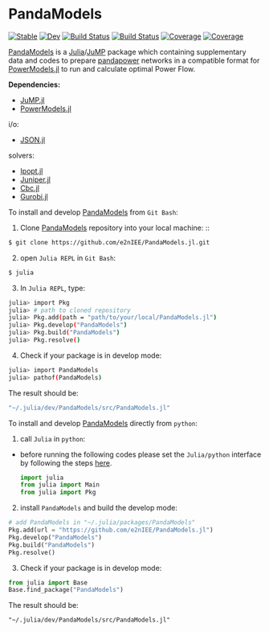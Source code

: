 # PandaModels

[![Stable](https://img.shields.io/badge/docs-stable-blue.svg)](https://e2nIEE.github.io/PandaModels.jl/stable)
[![Dev](https://img.shields.io/badge/docs-dev-blue.svg)](https://e2nIEE.github.io/PandaModels.jl/dev)
[![Build Status](https://travis-ci.com/e2nIEE/PandaModels.jl.svg?branch=master)](https://travis-ci.com/e2nIEE/PandaModels.jl)
[![Build Status](https://ci.appveyor.com/api/projects/status/github/e2nIEE/PandaModels.jl?svg=true)](https://ci.appveyor.com/project/e2nIEE/PandaModels-jl)
[![Coverage](https://codecov.io/gh/e2nIEE/PandaModels.jl/branch/master/graph/badge.svg)](https://codecov.io/gh/e2nIEE/PandaModels.jl)
[![Coverage](https://coveralls.io/repos/github/e2nIEE/PandaModels.jl/badge.svg?branch=master)](https://coveralls.io/github/e2nIEE/PandaModels.jl?branch=master)


[PandaModels](https://github.com/e2nIEE/PandaModels.jl) is a [Julia](https://julialang.org/)/[JuMP](https://github.com/JuliaOpt/JuMP.jl) package which containing supplementary data and codes to prepare [pandapower](https://github.com/e2nIEE/pandapower) networks in a compatible format for [PowerModels.jl](https://github.com/lanl-ansi/PowerModels.jl) to run and calculate optimal Power Flow.

**Dependencies:**

* [JuMP.jl](https://github.com/JuliaOpt/JuMP.jl)
* [PowerModels.jl](https://github.com/lanl-ansi/PowerModels.jl)

i/o:

  * [JSON.jl](https://github.com/JuliaIO/JSON.jl)

solvers:

 * [Ipopt.jl](https://github.com/jump-dev/Ipopt.jl)
 * [Juniper.jl](https://github.com/lanl-ansi/Juniper.jl)
 * [Cbc.jl](https://github.com/jump-dev/Cbc.jl)
 * [Gurobi.jl](https://github.com/jump-dev/Gurobi.jl)


To install and develop [PandaModels](https://github.com/e2nIEE/PandaModels.jl) from `Git Bash`:

1. Clone [PandaModels](https://github.com/e2nIEE/PandaModels.jl) repository into your local machine: ::

```bash
$ git clone https://github.com/e2nIEE/PandaModels.jl.git
```

2. open `Julia REPL` in `Git Bash`:

```bash
$ julia
```

3. In `Julia REPL`, type:

```bash
julia> import Pkg
julia> # path to cloned repository
julia> Pkg.add(path = "path/to/your/local/PandaModels.jl") 
julia> Pkg.develop("PandaModels")
julia> Pkg.build("PandaModels")
julia> Pkg.resolve()
```

4. Check if your package is in develop mode:
```bash
julia> import PandaModels
julia> pathof(PandaModels)
```
   The result should be:
   
```julia
"~/.julia/dev/PandaModels/src/PandaModels.jl"
```


To install and develop [PandaModels](https://github.com/e2nIEE/PandaModels.jl) directly from `python`:

1. call `Julia` in `python`:

* before running the following codes please set the `Julia/python` interface by following the steps [here](https://syl1.gitbook.io/julia-language-a-concise-tutorial/language-core/interfacing-julia-with-other-languages).
  
  ```python
  import julia
  from julia import Main 
  from julia import Pkg
  ```

2. install `PandaModels` and build the develop mode:

  ```python
  # add PandaModels in "~/.julia/packages/PandaModels"
  Pkg.add(url = "https://github.com/e2nIEE/PandaModels.jl") 
  Pkg.develop("PandaModels")
  Pkg.build("PandaModels")
  Pkg.resolve()
  ``` 



3. Check if your package is in develop mode:
  ```python
  from julia import Base
  Base.find_package("PandaModels")
  ```
   The result should be:
   
   ```pathon
   "~/.julia/dev/PandaModels/src/PandaModels.jl"
   ```




<!-- **Instructions:**



**Running the Code:**

**Example and TestCase:** -->
